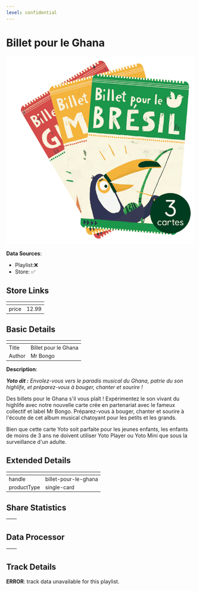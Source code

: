 ```yaml
---
level: confidential
---
```

# Billet pour le Ghana

![card_[cMSjJ].png](../../img/cards/card_[cMSjJ].png)

**Data Sources**: 

- Playlist:❌
- Store: ✅


## Store Links

| <!-- --> | <!-- --> |
| - | - |
| price | 12.99 |


## Basic Details

| <!-- --> | <!-- --> |
| - | - |
| Title | Billet pour le Ghana |
| Author | Mr Bongo |

**Description**:

**_Yoto dit :_** _Envolez-vous vers le paradis musical du Ghana, patrie du son highlife, et préparez-vous à bouger, chanter et sourire !_

Des billets pour le Ghana s'il vous plaît ! Expérimentez le son vivant du highlife avec notre nouvelle carte crée en partenariat avec le fameux collectif et label Mr Bongo. Préparez-vous à bouger, chanter et sourire à l'écoute de cet album musical chatoyant pour les petits et les grands.  

Bien que cette carte Yoto soit parfaite pour les jeunes enfants, les enfants de moins de 3 ans ne doivent utiliser Yoto Player ou Yoto Mini que sous la surveillance d'un adulte.


## Extended Details

| <!-- --> | <!-- --> |
| - | - |
| handle | billet-pour-le-ghana |
| productType | single-card |


## Share Statistics

| <!-- --> | <!-- --> |
| - | - |


## Data Processor

| <!-- --> | <!-- --> |
| - | - |


## Track Details

**ERROR**: track data unavailable for this playlist.
